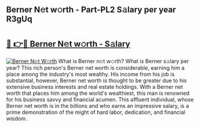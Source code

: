 ## Berner N𝚎t w𝚘rth - Part-PL2 S𝚊lary per year R3gUq

# <h2><a href="http://gc1l1b.nevu.top/?p=Berner">🔗 👉🔴 Berner N𝚎t w𝚘rth - S𝚊lary</a></h2>

[![Berner N𝚎t W𝚘rth](https://i.imgur.com/Oavwk0R.jpeg)](http://gc1l1b.nevu.top/?p=Berner)
What is Berner n𝚎t w𝚘rth? What is Berner s𝚊lary per year?
This rich person's Berner net worth is considerable, earning him a place among the industry's most wealthy. His income from his job is substantial, however, Berner net worth is thought to be greater due to his extensive business interests and real estate holdings. With a Berner net worth that places him among the world's wealthiest, this man is renowned for his business savvy and financial acumen. This affluent individual, whose Berner net worth is in the billions and who earns an impressive salary, is a prime demonstration of the might of hard labor, dedication, and financial wisdom.
